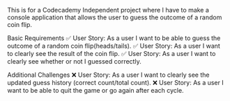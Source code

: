 This is for a Codecademy Independent project where I have to make a console application 
that allows the user to guess the outcome of a random coin flip.

Basic Requirements
✅ User Story: As a user I want to be able to guess the outcome of a random coin flip(heads/tails).
✅ User Story: As a user I want to clearly see the result of the coin flip.
✅ User Story: As a user I want to clearly see whether or not I guessed correctly.

Additional Challenges
❌ User Story: As a user I want to clearly see the updated guess history (correct count/total count).
❌ User Story: As a user I want to be able to quit the game or go again after each cycle.
